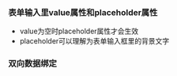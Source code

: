 ### 表单输入里value属性和placeholder属性

- value为空时placeholder属性才会生效
- placeholder可以理解为表单输入框里的背景文字

### 双向数据绑定

